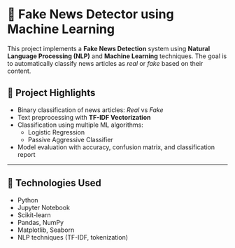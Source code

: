 # 📰 Fake News Detector using Machine Learning

This project implements a **Fake News Detection** system using **Natural Language Processing (NLP)** and **Machine Learning** techniques. The goal is to automatically classify news articles as *real* or *fake* based on their content.

## 🚀 Project Highlights

- Binary classification of news articles: *Real* vs *Fake*
- Text preprocessing with **TF-IDF Vectorization**
- Classification using multiple ML algorithms:
  - Logistic Regression
  - Passive Aggressive Classifier
- Model evaluation with accuracy, confusion matrix, and classification report

---

## 🧠 Technologies Used

- Python
- Jupyter Notebook
- Scikit-learn
- Pandas, NumPy
- Matplotlib, Seaborn
- NLP techniques (TF-IDF, tokenization)
